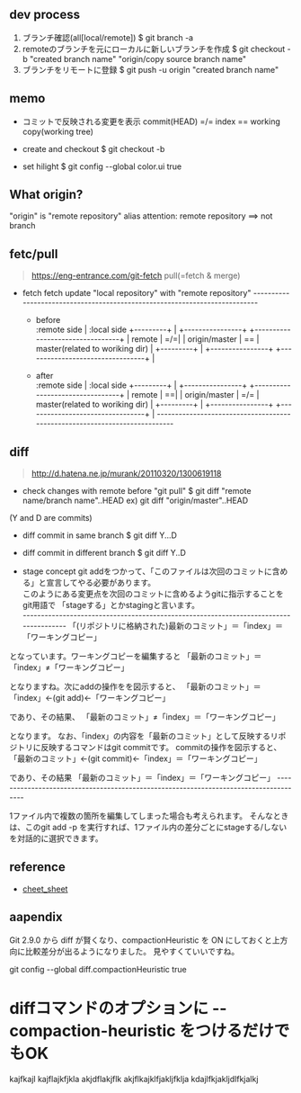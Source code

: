 ## dev process

1. ブランチ確認(all[local/remote])
   $ git branch -a
2. remoteのブランチを元にローカルに新しいブランチを作成
   $ git checkout -b "created branch name" "origin/copy source branch name"
3. ブランチをリモートに登録
   $ git push -u origin "created branch name"

## memo
* コミットで反映される変更を表示
  commit(HEAD) =/=  index == working copy(working tree)

* create and checkout
  $ git checkout -b <branch>

* set hilight
  $ git config --global color.ui true

## What origin?
"origin" is "remote repository" alias
 attention: remote repository ==> not branch

## fetc/pull
> <https://eng-entrance.com/git-fetch>
pull(=fetch & merge)


* fetch
  fetch update "local repository" with "remote repository"
  \---------------------------------------------------------------------------
  * before  
  :remote side   | :local side
  +---------+    | +----------------+    +---------------------------------+
  | remote  | =/=| | origin/master  | == | master(related to woriking dir) |
  +---------+    | +----------------+    +---------------------------------+
                 |

  * after  
  :remote side  | :local side
  +---------+   | +----------------+     +---------------------------------+
  | remote  | ==| | origin/master  | =/= | master(related to woriking dir) |
  +---------+   | +----------------+     +---------------------------------+
                |
  \---------------------------------------------------------------------------

## diff
> <http://d.hatena.ne.jp/murank/20110320/1300619118>
* check changes with remote before "git pull"
  $ git diff "remote name/branch name"..HEAD
  ex) git diff "origin/master"..HEAD


(Y and D are commits)
* diff commit in same branch
  $ git diff Y...D
* diff commit in different branch
  $ git diff Y..D

* stage concept
git addをつかって、「このファイルは次回のコミットに含める」と宣言してやる必要があります。  
このようにある変更点を次回のコミットに含めるようgitに指示することをgit用語で 「stageする」とかstagingと言います。  
\--------------------------------------------------------------------------------------
「(リポジトリに格納された)最新のコミット」＝「index」＝「ワーキングコピー」

となっています。ワーキングコピーを編集すると
「最新のコミット」＝「index」≠「ワーキングコピー」

となりますね。次にaddの操作をを図示すると、
「最新のコミット」＝「index」←(git add)←「ワーキングコピー」

であり、その結果、
「最新のコミット」≠「index」＝「ワーキングコピー」

となります。
なお、「index」の内容を「最新のコミット」として反映するリポジトリに反映するコマンドはgit commitです。
commitの操作を図示すると、
「最新のコミット」←(git commit)←「index」＝「ワーキングコピー」

であり、その結果
「最新のコミット」＝「index」＝「ワーキングコピー」
\--------------------------------------------------------------------------------------

1ファイル内で複数の箇所を編集してしまった場合も考えられます。
そんなときは、このgit add -p を実行すれば、1ファイル内の差分ごとにstageする/しないを対話的に選択できます。



## reference
* [cheet_sheet](https://qiita.com/shibukk/items/8c9362a5bd399b9c56be)


## aapendix
Git 2.9.0 から diff が賢くなり、compactionHeuristic を ON にしておくと上方向に比較差分が出るようになりました。
見やすくていいですね。

git config --global diff.compactionHeuristic true
# diffコマンドのオプションに --compaction-heuristic をつけるだけでもOK

kajfkajl
kajflajkfjkla
akjdflakjflk
akjflkajklfjakljfklja
kdajlfkjakljdlfkjalkj
